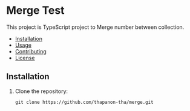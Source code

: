 # Merge Test

This project is TypeScript project to Merge number between collection.

- [Installation](#installation)
- [Usage](#usage)
- [Contributing](#contributing)
- [License](#license)

## Installation
1. Clone the repository:

   ```shell
   git clone https://github.com/thapanon-tha/merge.git
